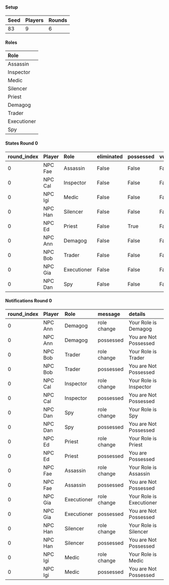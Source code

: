#### Setup
| Seed | Players | Rounds  |
| :----| :-------| :------ |
| 83   | 9       | 6       |

#### Roles
| Role         |
| :----------- |
| Assassin     |
| Inspector    |
| Medic        |
| Silencer     |
| Priest       |
| Demagog      |
| Trader       |
| Executioner  |
| Spy          |

#### States Round 0
| round_index | Player  | Role        | eliminated | possessed | vulnerable | cool_down | active | cleansed_index | last_action_index  |
| :-----------| :-------| :-----------| :----------| :---------| :----------| :---------| :------| :--------------| :----------------- |
| 0           | NPC Fae | Assassin    | False      | False     | False      | 0         | True   | 0              | 0                  |
| 0           | NPC Cal | Inspector   | False      | False     | False      | 0         | True   | 0              | 0                  |
| 0           | NPC Igi | Medic       | False      | False     | False      | 0         | True   | 0              | 0                  |
| 0           | NPC Han | Silencer    | False      | False     | False      | 0         | True   | 0              | 0                  |
| 0           | NPC Ed  | Priest      | False      | True      | False      | 0         | True   | 0              | 0                  |
| 0           | NPC Ann | Demagog     | False      | False     | False      | 0         | True   | 0              | 0                  |
| 0           | NPC Bob | Trader      | False      | False     | False      | 0         | True   | 0              | 0                  |
| 0           | NPC Gia | Executioner | False      | False     | False      | 0         | True   | 0              | 0                  |
| 0           | NPC Dan | Spy         | False      | False     | False      | 0         | True   | 0              | 0                  |

#### Notifications Round 0
| round_index | Player  | Role        | message     | details                   |
| :-----------| :-------| :-----------| :-----------| :------------------------ |
| 0           | NPC Ann | Demagog     | role change | Your Role is Demagog      |
| 0           | NPC Ann | Demagog     | possessed   | You are Not Possessed     |
| 0           | NPC Bob | Trader      | role change | Your Role is Trader       |
| 0           | NPC Bob | Trader      | possessed   | You are Not Possessed     |
| 0           | NPC Cal | Inspector   | role change | Your Role is Inspector    |
| 0           | NPC Cal | Inspector   | possessed   | You are Not Possessed     |
| 0           | NPC Dan | Spy         | role change | Your Role is Spy          |
| 0           | NPC Dan | Spy         | possessed   | You are Not Possessed     |
| 0           | NPC Ed  | Priest      | role change | Your Role is Priest       |
| 0           | NPC Ed  | Priest      | possessed   | You are Possessed         |
| 0           | NPC Fae | Assassin    | role change | Your Role is Assassin     |
| 0           | NPC Fae | Assassin    | possessed   | You are Not Possessed     |
| 0           | NPC Gia | Executioner | role change | Your Role is Executioner  |
| 0           | NPC Gia | Executioner | possessed   | You are Not Possessed     |
| 0           | NPC Han | Silencer    | role change | Your Role is Silencer     |
| 0           | NPC Han | Silencer    | possessed   | You are Not Possessed     |
| 0           | NPC Igi | Medic       | role change | Your Role is Medic        |
| 0           | NPC Igi | Medic       | possessed   | You are Not Possessed     |